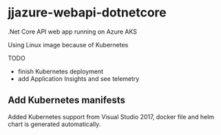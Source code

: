 # jjazure-webapi-dotnetcore
.Net Core API web app running on Azure AKS

Using Linux image because of Kubernetes

TODO

- finish Kubernetes deployment
- add Application Insights and see telemetry

## Add Kubernetes manifests

Added Kubernetes support from Visual Studio 2017, docker file and helm chart is generated automatically.

